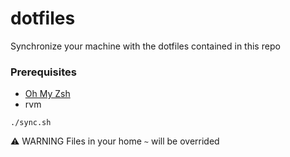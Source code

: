 # dotfiles

Synchronize your machine with the dotfiles contained in this repo

### Prerequisites
- [Oh My Zsh](https://ohmyz.sh)
- rvm



```
./sync.sh
```

:warning: WARNING
Files in your home `~` will be overrided
